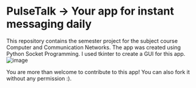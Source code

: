 # PulseTalk -> Your app for instant messaging daily
This repository contains the semester project for the subject course Computer and Communication Networks. The app was created using Python Socket Programming. I used tkinter to create a GUI for this app.
![image](https://github.com/Anser2/PulseTalk/assets/130187355/95e38050-1ab7-4c23-b6b0-13e61fdf992a)

You are more than welcome to contribute to this app! You can also fork it without any permission :).
